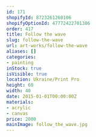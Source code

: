 ```yaml
---
id: 171
shopifyId: 8723261260106
shopifyOptionId: 47772422701386
order: 417
title: Follow the wave
slug: follow-the-wave
url: art-works/follow-the-wave
aliases: []
categories:
- painting
inStock: true
isVisible: true
location: Ukraine/Print Pro
height: 60
width: 40
date: 2015-01-01T00:00:00Z
materials:
- acrylic
- canvas
price: 2000
mainImage: follow_the_wave.jpg
---
```

